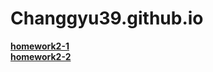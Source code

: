 # Changgyu39.github.io

[**homework2-1**](https://Changgyu39.github.io/homework2-1.html.html)
<br>
[**homework2-2**](https://Changgyu39.github.io/homework2-2.html)
